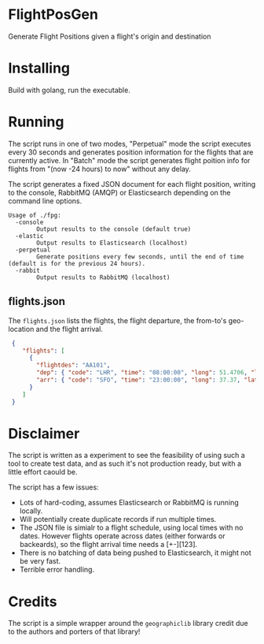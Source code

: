 # FlightPosGen
Generate Flight Positions given a flight's origin and destination 


# Installing
Build with golang, run the executable.

# Running

The script runs in one of two modes, "Perpetual" mode the script executes every 30 seconds and generates position information for the flights that are currently active.
In "Batch" mode the script generates flight poition info for flights from "(now -24 hours) to now" without any delay.  

The script generates a fixed JSON document for each flight position, writing to the console, RabbitMQ (AMQP) or Elasticsearch depending on the command line options.

```
Usage of ./fpg:
  -console
    	Output results to the console (default true)
  -elastic
    	Output results to Elasticsearch (localhost)
  -perpetual
    	Generate positions every few seconds, until the end of time (default is for the previous 24 hours).
  -rabbit
    	Output results to RabbitMQ (localhost)
```

## flights.json

The `flights.json` lists the flights, the flight departure, the from-to's geo-location and the flight arrival.

```json
 {
    "flights": [
      {
        "flightdes": "AA101",
        "dep": { "code": "LHR", "time": "08:00:00", "long": 51.4706, "lat": -0.461941 },
        "arr": { "code": "SFO", "time": "23:00:00", "long": 37.37, "lat": -122.375 }
      }
    ]
 }
```

# Disclaimer

The script is written as a experiment to see the feasibility of using such a tool to create test data, and as such it's not production ready, but with a little effort caould be.

The script has a few issues:
- Lots of hard-coding, assumes Elasticsearch or RabbitMQ is running locally.
- Will potentially create duplicate records if run multiple times.
- The JSON file is simialr to a flight schedule, using local times with no dates.
  However flights operate across dates (either forwards or backeards), so the flight arrival time needs a [+-][123].
- There is no batching of data being pushed to Elasticsearch, it might not be very fast.
- Terrible error handling.

# Credits

The script is a simple wrapper around the `geographiclib` library credit due to the authors and porters of that library!
